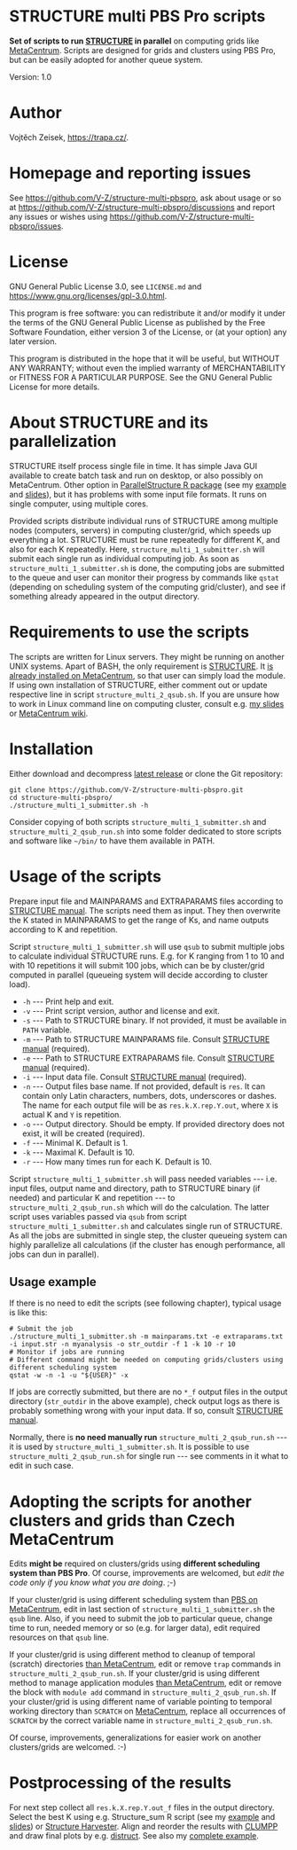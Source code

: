 STRUCTURE multi PBS Pro scripts
===============================

**Set of scripts to run [STRUCTURE](https://web.stanford.edu/group/pritchardlab/structure.html) in parallel** on computing grids like [MetaCentrum](https://www.metacentrum.cz/). Scripts are designed for grids and clusters using PBS Pro, but can be easily adopted for another queue system.

Version: 1.0

# Author

Vojtěch Zeisek, <https://trapa.cz/>.

# Homepage and reporting issues

See <https://github.com/V-Z/structure-multi-pbspro>, ask about usage or so at <https://github.com/V-Z/structure-multi-pbspro/discussions> and report any issues or wishes using <https://github.com/V-Z/structure-multi-pbspro/issues>.

# License

GNU General Public License 3.0, see `LICENSE.md` and <https://www.gnu.org/licenses/gpl-3.0.html>.

This program is free software: you can redistribute it and/or modify it under the terms of the GNU General Public License as published by the Free Software Foundation, either version 3 of the License, or (at your option) any later version.

This program is distributed in the hope that it will be useful, but WITHOUT ANY WARRANTY; without even the implied warranty of MERCHANTABILITY or FITNESS FOR A PARTICULAR PURPOSE. See the GNU General Public License for more details.

# About STRUCTURE and its parallelization

STRUCTURE itself process single file in time. It has simple Java GUI available to create batch task and run on desktop, or also possibly on MetaCentrum. Other option in [ParallelStructure R package](https://r-forge.r-project.org/projects/parallstructure/) (see my [example](https://trapa.cz/en/structure-r-linux) and [slides](https://soubory.trapa.cz/rcourse/r_mol_data_phylogen.pdf)), but it has problems with some input file formats. It runs on single computer, using multiple cores.

Provided scripts distribute individual runs of STRUCTURE among multiple nodes (computers, servers) in computing cluster/grid, which speeds up everything a lot. STRUCTURE must be rune repeatedly for different K, and also for each K repeatedly. Here, `structure_multi_1_submitter.sh` will submit each single run as individual computing job. As soon as `structure_multi_1_submitter.sh` is done, the computing jobs are submitted to the queue and user can monitor their progress by commands like `qstat` (depending on scheduling system of the computing grid/cluster), and see if something already appeared in the output directory.

# Requirements to use the scripts

The scripts are written for Linux servers. They might be running on another UNIX systems. Apart of BASH, the only requirement is [STRUCTURE](https://web.stanford.edu/group/pritchardlab/structure.html). It [is already installed on MetaCentrum](https://wiki.metacentrum.cz/wiki/Structure), so that user can simply load the module. If using own installation of STRUCTURE, either comment out or update respective line in script `structure_multi_2_qsub.sh`. If you are unsure how to work in Linux command line on computing cluster, consult e.g. [my slides](https://soubory.trapa.cz/linuxcourse/linux_bash_metacentrum_course.pdf) or [MetaCentrum wiki](https://wiki.metacentrum.cz/).

# Installation

Either download and decompress [latest release](https://github.com/V-Z/structure-multi-pbspro/releases) or clone the Git repository:

```shell
git clone https://github.com/V-Z/structure-multi-pbspro.git
cd structure-multi-pbspro/
./structure_multi_1_submitter.sh -h
```

Consider copying of both scripts `structure_multi_1_submitter.sh` and `structure_multi_2_qsub_run.sh` into some folder dedicated to store scripts and software like `~/bin/` to have them available in PATH.

# Usage of the scripts

Prepare input file and MAINPARAMS and EXTRAPARAMS files according to [STRUCTURE manual](https://web.stanford.edu/group/pritchardlab/structure_software/release_versions/v2.3.4/html/structure.html). The scripts need them as input. They then overwrite the K stated in MAINPARAMS to get the range of Ks, and name outputs according to K and repetition.

Script `structure_multi_1_submitter.sh` will use `qsub` to submit multiple jobs to calculate individual STRUCTURE runs. E.g. for K ranging from 1 to 10 and with 10 repetitions it will submit 100 jobs, which can be by cluster/grid computed in parallel (queueing system will decide according to cluster load).

* `-h` --- Print help and exit.
* `-v` --- Print script version, author and license and exit.
* `-s` --- Path to STRUCTURE binary. If not provided, it must be available in `PATH` variable.
* `-m` --- Path to STRUCTURE MAINPARAMS file. Consult [STRUCTURE manual](https://web.stanford.edu/group/pritchardlab/structure_software/release_versions/v2.3.4/html/structure.html) (required).
* `-e` --- Path to STRUCTURE EXTRAPARAMS file. Consult [STRUCTURE manual](https://web.stanford.edu/group/pritchardlab/structure_software/release_versions/v2.3.4/html/structure.html) (required).
* `-i` --- Input data file. Consult [STRUCTURE manual](https://web.stanford.edu/group/pritchardlab/structure_software/release_versions/v2.3.4/html/structure.html) (required).
* `-n` --- Output files base name. If not provided, default is `res`. It can contain only Latin characters, numbers, dots, underscores or dashes. The name for each output file will be as `res.k.X.rep.Y.out`, where `X` is actual K and `Y` is repetition.
* `-o` --- Output directory. Should be empty. If provided directory does not exist, it will be created (required).
* `-f` --- Minimal K. Default is 1.
* `-k` --- Maximal K. Default is 10.
* `-r` --- How many times run for each K. Default is 10.

Script `structure_multi_1_submitter.sh` will pass needed variables --- i.e. input files, output name and directory, path to STRUCTURE binary (if needed) and particular K and repetition --- to `structure_multi_2_qsub_run.sh` which will do the calculation. The latter script uses variables passed via `qsub` from script `structure_multi_1_submitter.sh` and calculates single run of STRUCTURE. As all the jobs are submitted in single step, the cluster queueing system can highly parallelize all calculations (if the cluster has enough performance, all jobs can dun in parallel).

## Usage example

If there is no need to edit the scripts (see following chapter), typical usage is like this:

```shell
# Submit the job
./structure_multi_1_submitter.sh -m mainparams.txt -e extraparams.txt -i input.str -n myanalysis -o str_outdir -f 1 -k 10 -r 10
# Monitor if jobs are running
# Different command might be needed on computing grids/clusters using different scheduling system
qstat -w -n -1 -u "${USER}" -x
```

If jobs are correctly submitted, but there are no `*_f` output files in the output directory (`str_outdir` in the above example), check output logs as there is probably something wrong with your input data. If so, consult [STRUCTURE manual](https://web.stanford.edu/group/pritchardlab/structure_software/release_versions/v2.3.4/html/structure.html).

Normally, there is **no need manually run** `structure_multi_2_qsub_run.sh` --- it is used by `structure_multi_1_submitter.sh`. It is possible to use `structure_multi_2_qsub_run.sh` for single run --- see comments in it what to edit in such case.

# Adopting the scripts for another clusters and grids than Czech MetaCentrum

Edits **might be** required on clusters/grids using **different scheduling system than PBS Pro**. Of course, improvements are welcomed, but *edit the code only if you know what you are doing*. ;-)

If your cluster/grid is using different scheduling system than [PBS on MetaCentrum](https://wiki.metacentrum.cz/wiki/About_scheduling_system), edit in last section of `structure_multi_1_submitter.sh` the `qsub` line. Also, if you need to submit the job to particular queue, change time to run, needed memory or so (e.g. for larger data), edit required resources on that `qsub` line.

If your cluster/grid is using different method to cleanup of temporal (scratch) directories [than MetaCentrum](https://wiki.metacentrum.cz/wiki/Trap_command_usage), edit or remove `trap` commands in `structure_multi_2_qsub_run.sh`. If your cluster/grid is using different method to manage application modules [than MetaCentrum](https://wiki.metacentrum.cz/wiki/Structure), edit or remove the block with `module add` command in `structure_multi_2_qsub_run.sh`. If your cluster/grid is using different name of variable pointing to temporal working directory than `SCRATCH` on [MetaCentrum](https://wiki.metacentrum.cz/wiki/Beginners_guide), replace all occurrences of `SCRATCH` by the correct variable name in `structure_multi_2_qsub_run.sh`.

Of course, improvements, generalizations for easier work on another clusters/grids are welcomed. :-)

# Postprocessing of the results

For next step collect all `res.k.X.rep.Y.out_f` files in the output directory. Select the best K using e.g. Structure_sum R script (see my [example](https://trapa.cz/en/structure-r-linux) and [slides](https://soubory.trapa.cz/rcourse/r_mol_data_phylogen.pdf)) or [Structure Harvester](http://taylor0.biology.ucla.edu/structureHarvester/). Align and reorder the results with [CLUMPP](https://web.stanford.edu/group/rosenberglab/clumpp.html) and draw final plots by e.g. [distruct](https://web.stanford.edu/group/rosenberglab/distruct.html). See also my [complete example](https://trapa.cz/en/structure-r-linux).

